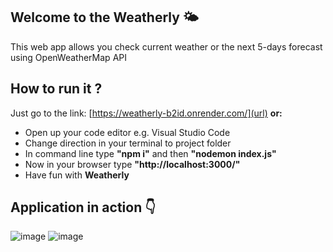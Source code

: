 ## Welcome to the Weatherly 🌤️
This web app allows you check current weather or the next 5-days forecast using OpenWeatherMap API

## How to run it ?
Just go to the link: [https://weatherly-b2id.onrender.com/](url) **or:** <br/>
- Open up your code editor e.g. Visual Studio Code
- Change direction in your terminal to project folder
- In command line type **"npm i"** and then **"nodemon index.js"**
- Now in your browser type **"http://localhost:3000/"**
- Have fun with **Weatherly**

## Application in action 👇
![image](https://github.com/krystianGol/weatherly/assets/96664023/8ad8b040-9921-4f88-970a-5d9a699c579f)
![image](https://github.com/krystianGol/weatherly/assets/96664023/17d395ce-8ab3-4dbc-befa-1fefa8e1eddf)
